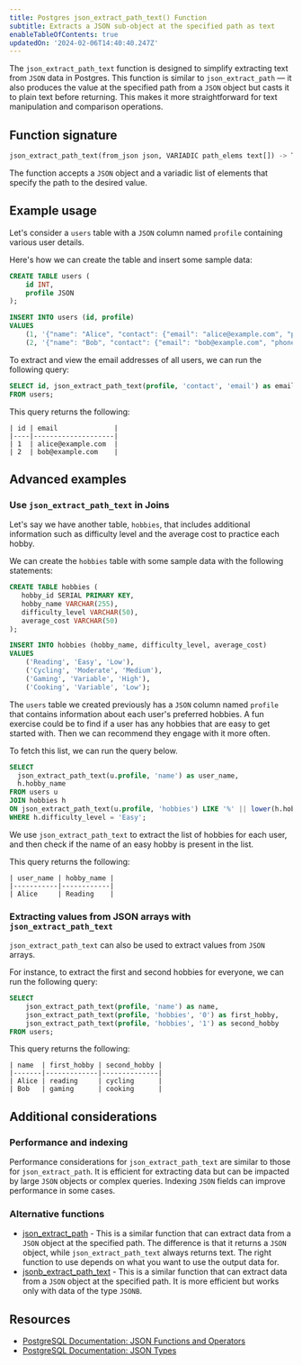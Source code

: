 ```yaml
---
title: Postgres json_extract_path_text() Function
subtitle: Extracts a JSON sub-object at the specified path as text
enableTableOfContents: true
updatedOn: '2024-02-06T14:40:40.247Z'
---
```


The `json_extract_path_text` function is designed to simplify extracting text from `JSON` data in Postgres. This function is similar to `json_extract_path` — it also produces the value at the specified path from a `JSON` object but casts it to plain text before returning. This makes it more straightforward for text manipulation and comparison operations. 

<CTA />

## Function signature

```sql
json_extract_path_text(from_json json, VARIADIC path_elems text[]) -> TEXT
```

The function accepts a `JSON` object and a variadic list of elements that specify the path to the desired value.

## Example usage

Let's consider a `users` table with a `JSON` column named `profile` containing various user details.

Here's how we can create the table and insert some sample data:

```sql
CREATE TABLE users (
    id INT,
    profile JSON
);

INSERT INTO users (id, profile) 
VALUES
    (1, '{"name": "Alice", "contact": {"email": "alice@example.com", "phone": "1234567890"}, "hobbies": ["reading", "cycling", "hiking"]}'),
    (2, '{"name": "Bob", "contact": {"email": "bob@example.com", "phone": "0987654321"}, "hobbies": ["gaming", "cooking"]}');
```

To extract and view the email addresses of all users, we can run the following query: 

```sql
SELECT id, json_extract_path_text(profile, 'contact', 'email') as email
FROM users;
```

This query returns the following:

```text
| id | email              |
|----|--------------------|
| 1  | alice@example.com  |
| 2  | bob@example.com    |
```

## Advanced examples

### Use `json_extract_path_text` in Joins

Let's say we have another table, `hobbies`, that includes additional information such as difficulty level and the average cost to practice each hobby. 

We can create the `hobbies` table with some sample data with the following statements: 

```sql
CREATE TABLE hobbies (
   hobby_id SERIAL PRIMARY KEY,
   hobby_name VARCHAR(255),
   difficulty_level VARCHAR(50),
   average_cost VARCHAR(50)
);

INSERT INTO hobbies (hobby_name, difficulty_level, average_cost) 
VALUES
    ('Reading', 'Easy', 'Low'),
    ('Cycling', 'Moderate', 'Medium'),
    ('Gaming', 'Variable', 'High'),
    ('Cooking', 'Variable', 'Low');
```

The `users` table we created previously has a `JSON` column named `profile` that contains information about each user's preferred hobbies. A fun exercise could be to find if a user has any hobbies that are easy to get started with. Then we can recommend they engage with it more often. 

To fetch this list, we can run the query below. 

```sql
SELECT
  json_extract_path_text(u.profile, 'name') as user_name,
  h.hobby_name
FROM users u
JOIN hobbies h 
ON json_extract_path_text(u.profile, 'hobbies') LIKE '%' || lower(h.hobby_name) || '%'
WHERE h.difficulty_level = 'Easy';
```

We use `json_extract_path_text` to extract the list of hobbies for each user, and then check if the name of an easy hobby is present in the list. 

This query returns the following:

```text
| user_name | hobby_name |
|-----------|------------|
| Alice     | Reading    |
```

### Extracting values from JSON arrays with `json_extract_path_text`

`json_extract_path_text` can also be used to extract values from `JSON` arrays. 

For instance, to extract the first and second hobbies for everyone, we can run the following query:

```sql
SELECT
    json_extract_path_text(profile, 'name') as name,
    json_extract_path_text(profile, 'hobbies', '0') as first_hobby,
    json_extract_path_text(profile, 'hobbies', '1') as second_hobby
FROM users;
```

This query returns the following:

```text
| name  | first_hobby | second_hobby |
|-------|-------------|--------------|
| Alice | reading     | cycling      |
| Bob   | gaming      | cooking      |
```

## Additional considerations

### Performance and indexing

Performance considerations for `json_extract_path_text` are similar to those for `json_extract_path`. It is efficient for extracting data but can be impacted by large `JSON` objects or complex queries. Indexing `JSON` fields can improve performance in some cases. 

### Alternative functions

- [json_extract_path](/docs/functions/json_extract_path) - This is a similar function that can extract data from a `JSON` object at the specified path. The difference is that it returns a `JSON` object, while `json_extract_path_text` always returns text. The right function to use depends on what you want to use the output data for. 
- [jsonb_extract_path_text](/docs/functions/jsonb_extract_path_text) - This is a similar function that can extract data from a `JSON` object at the specified path. It is more efficient but works only with data of the type `JSONB`.

## Resources

- [PostgreSQL Documentation: JSON Functions and Operators](https://www.postgresql.org/docs/current/functions-json.html)
- [PostgreSQL Documentation: JSON Types](https://www.postgresql.org/docs/current/datatype-json.html)

<NeedHelp />

